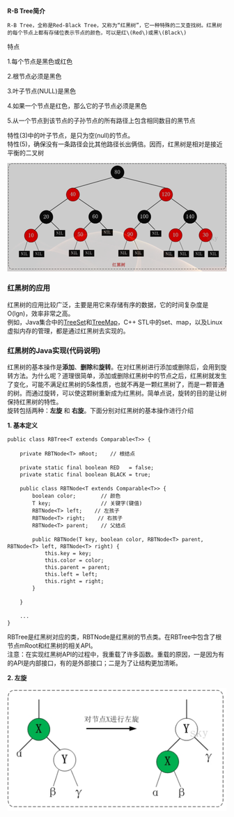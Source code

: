 **R-B Tree简介**

```
R-B Tree，全称是Red-Black Tree，又称为“红黑树”，它一种特殊的二叉查找树。红黑树的每个节点上都有存储位表示节点的颜色，可以是红\(Red\)或黑\(Black\)
```

特点

1.每个节点是黑色或红色

2.根节点必须是黑色

3.叶子节点\(NULL\)是黑色

4.如果一个节点是红色，那么它的子节点必须是黑色

5.从一个节点到该节点的子孙节点的所有路径上包含相同数目的黑节点

特性\(3\)中的叶子节点，是只为空\(null\)的节点。  
 特性\(5\)，确保没有一条路径会比其他路径长出俩倍。因而，红黑树是相对是接近平衡的二叉树

![](/assets/RBTREE1.png)

### **红黑树的应用**

红黑树的应用比较广泛，主要是用它来存储有序的数据，它的时间复杂度是O\(lgn\)，效率非常之高。  
例如，Java集合中的[TreeSet](http://www.cnblogs.com/skywang12345/p/3311268.html)和[TreeMap](http://www.cnblogs.com/skywang12345/p/3310928.html)，C++ STL中的set、map，以及Linux虚拟内存的管理，都是通过红黑树去实现的。

### **红黑树的Java实现\(代码说明\)**

红黑树的基本操作是**添加**、**删除**和**旋转**。在对红黑树进行添加或删除后，会用到旋转方法。为什么呢？道理很简单，添加或删除红黑树中的节点之后，红黑树就发生了变化，可能不满足红黑树的5条性质，也就不再是一颗红黑树了，而是一颗普通的树。而通过旋转，可以使这颗树重新成为红黑树。简单点说，旋转的目的是让树保持红黑树的特性。  
旋转包括两种：**左旋** 和 **右旋**。下面分别对红黑树的基本操作进行介绍

**1. 基本定义**

```
public class RBTree<T extends Comparable<T>> {

    private RBTNode<T> mRoot;    // 根结点

    private static final boolean RED   = false;
    private static final boolean BLACK = true;

    public class RBTNode<T extends Comparable<T>> {
        boolean color;        // 颜色
        T key;                // 关键字(键值)
        RBTNode<T> left;    // 左孩子
        RBTNode<T> right;    // 右孩子
        RBTNode<T> parent;    // 父结点

        public RBTNode(T key, boolean color, RBTNode<T> parent, RBTNode<T> left, RBTNode<T> right) {
            this.key = key;
            this.color = color;
            this.parent = parent;
            this.left = left;
            this.right = right;
        }

    }

    ...
}
```

RBTree是红黑树对应的类，RBTNode是红黑树的节点类。在RBTree中包含了根节点mRoot和红黑树的相关API。  
注意：在实现红黑树API的过程中，我重载了许多函数。重载的原因，一是因为有的API是内部接口，有的是外部接口；二是为了让结构更加清晰。

**2. 左旋**

![](/assets/RBTREE2.png)

